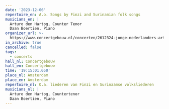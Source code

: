 ```yaml
---
date: '2023-12-06'
repertoire_en: A.o. Songs by Finzi and Surinamian folk songs
musicians_en: |
  Arturo den Hartog, Counter Tenor
  Daan Boertien, Piano
organizer_url: >-
  https://www.concertgebouw.nl/concerten/2612324-jonge-nederlanders-arturo-den-hartog
in_archive: true
cancelled: false
tags:
  - concerts
hall_nl: Concertgebouw
hall_en: Concertgebouw
time: '19:15:01.050'
place_nl: Amsterdam
place_en: Amsterdam
repertoire_nl: O.a. liederen van Finzi en Surinaamse volksliederen
musicians_nl: |
  Arturo den Hartog, Countertenor
  Daan Boertien, Piano
---
```


